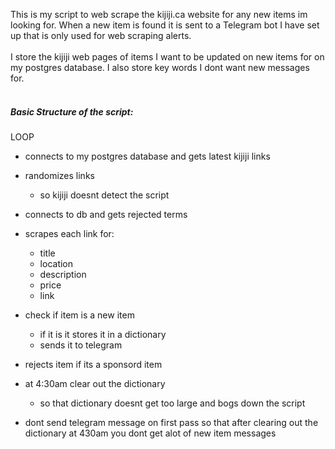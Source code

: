 This is my script to web scrape the kijiji.ca website for any new items im looking for.  When a new item is found it is sent to a Telegram bot I have set up that is only used for web scraping alerts.<br><br>
I store the kijiji web pages of items I want to be updated on new items for on my postgres database.
I also store key words I dont want new messages for.<br><br>

##### Basic Structure of the script:<br>
LOOP
  - connects to my postgres database and gets latest kijiji links
  - randomizes links
      - so kijiji doesnt detect the script
  - connects to db and gets rejected terms
  
  - scrapes each link for:
      - title
      - location
      - description
      - price
      - link
  - check if item is a new item
      - if it is it stores it in a dictionary
      - sends it to telegram
  - rejects item if its a sponsord item
  
  - at 4:30am clear out the dictionary
      - so that dictionary doesnt get too large and bogs down the script
    
  - dont send telegram message on first pass so that after clearing out the dictionary
   at 430am you dont get alot of new item messages
 
